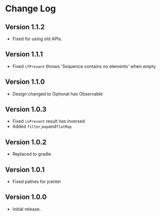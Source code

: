 Change Log
==========

Version 1.1.2
-------------

* Fixed for using old APIs.

Version 1.1.1
-------------

* Fixed ``ifPresent`` throws 'Sequence contains no elements' when empty

Version 1.1.0
-------------

* Design changed to Optional has Observable

Version 1.0.3
-------------

* Fixed ``isPresent`` result has inversed
* Added ``filter``,``map``and``flatMap``

Version 1.0.2
-------------

* Replaced to gradle


Version 1.0.1
-------------

* Fixed pathes for jcenter

Version 1.0.0
-------------

* Initial release.
